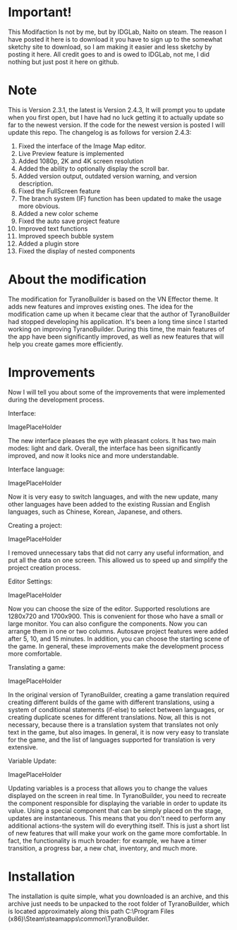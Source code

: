 # Important!
This Modifaction Is not by me, but by IDGLab, Naito on steam.
The reason I have posted it here is to download it you have to sign up to the somewhat sketchy site to download, so I am making it easier and less sketchy by posting it here. All credit goes to and is owed to IDGLab, not me, I did nothing but just post it here on github.

# Note
This is Version 2.3.1, the latest is Version 2.4.3, It will prompt you to update when you first open, but I have had no luck getting it to actually update so far to the newest version. If the code for the newest version is posted I will update this repo. The changelog is as follows for version 2.4.3:
1. Fixed the interface of the Image Map editor. 
2. Live Preview feature is implemented 
3. Added 1080p, 2K and 4K screen resolution 
4. Added the ability to optionally display the scroll bar. 
5. Added version output, outdated version warning, and version description. 
6. Fixed the FullScreen feature 
7. The branch system (IF) function has been updated to make the usage more obvious.  
8. Added a new color scheme 
9. Fixed the auto save project feature
10. Improved text functions 
11. Improved speech bubble system 
12. Added a plugin store 
13. Fixed the display of nested components

# About the modification
The modification for TyranoBuilder is based on the VN Effector theme. It adds new features and improves existing ones.
The idea for the modification came up when it became clear that the author of TyranoBuilder had stopped developing his application.
It's been a long time since I started working on improving TyranoBuilder. During this time, the main features of the app have been significantly improved, as well as new features that will help you create games more efficiently.

# Improvements
Now I will tell you about some of the improvements that were implemented during the development process.

Interface:

ImagePlaceHolder

The new interface pleases the eye with pleasant colors. It has two main modes: light and dark.
Overall, the interface has been significantly improved, and now it looks nice and more understandable.

Interface language:

ImagePlaceHolder

Now it is very easy to switch languages, and with the new update, many other languages have been added to the existing Russian and English languages, such as Chinese, Korean, Japanese, and others.

Creating a project:

ImagePlaceHolder

I removed unnecessary tabs that did not carry any useful information, and put all the data on one screen. This allowed us to speed up and simplify the project creation process.

Editor Settings:

ImagePlaceHolder

Now you can choose the size of the editor. Supported resolutions are 1280x720 and 1700x900. This is convenient for those who have a small or large monitor.
You can also configure the components. Now you can arrange them in one or two columns.
Autosave project features were added after 5, 10, and 15 minutes. In addition, you can choose the starting scene of the game.
In general, these improvements make the development process more comfortable.

Translating a game:

ImagePlaceHolder

In the original version of TyranoBuilder, creating a game translation required creating different builds of the game with different translations, using a system of conditional statements (if-else) to select between languages, or creating duplicate scenes for different translations. 
Now, all this is not necessary, because there is a translation system that translates not only text in the game, but also images. In general, it is now very easy to translate for the game, and the list of languages supported for translation is very extensive.

Variable Update:

ImagePlaceHolder

Updating variables is a process that allows you to change the values displayed on the screen in real time. In TyranoBuilder, you need to recreate the component responsible for displaying the variable in order to update its value. 
Using a special component that can be simply placed on the stage, updates are instantaneous. This means that you don't need to perform any additional actions-the system will do everything itself.
This is just a short list of new features that will make your work on the game more comfortable. In fact, the functionality is much broader: for example, we have a timer transition, a progress bar, a new chat, inventory, and much more.

# Installation
The installation is quite simple, what you downloaded is an archive, and this archive just needs to be unpacked to the root folder of TyranoBuilder, which is located approximately along this path C:\Program Files (x86)\Steam\steamapps\common\TyranoBuilder.
